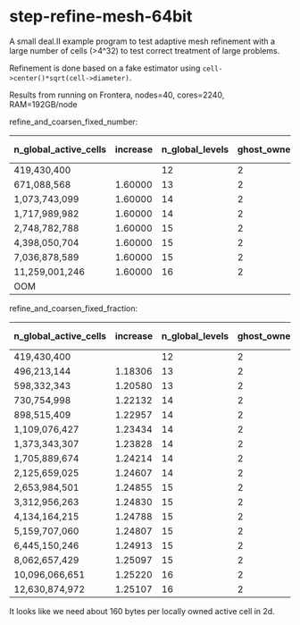 # step-refine-mesh-64bit

A small deal.II example program to test adaptive mesh refinement with a large number of cells (>4^32) to test correct treatment of large problems.

Refinement is done based on a fake estimator using ``cell->center()*sqrt(cell->diameter)``.

Results from running on Frontera, nodes=40, cores=2240, RAM=192GB/node

refine_and_coarsen_fixed_number:

| n_global_active_cells | increase | n_global_levels | ghost_owners.size | level_ghost_owners.size | workload_imbalance | Memory tria/mb | Refine time/s |
| --- | --- | --- | --- | --- | --- | --- | --- |
| 419,430,400           |          |              12 |                 2 |                      10 |            1.00003 |             47 |          1.05 |
| 671,088,568           |  1.60000 |              13 |                 2 |                       9 |            1.75003 |             71 |          4.88 |
| 1,073,743,099         |  1.60000 |              14 |                 2 |                       8 |            2.50002 |            118 |          8.32 |
| 1,717,989,982         |  1.60000 |              14 |                 2 |                       7 |            2.50000 |            197 |          14.5 |
| 2,748,782,788         |  1.60000 |              15 |                 2 |                       6 |            3.25000 |            282 |          23.5 |
| 4,398,050,704         |  1.60000 |              15 |                 2 |                       5 |            3.25000 |            473 |          46.3 |
| 7,036,878,589         |  1.60000 |              15 |                 2 |                       4 |            3.25000 |            791 |          81.1 |
| 11,259,001,246        |  1.60000 |              16 |                 2 |                       4 |            4.00000 |           1241 |           103 |
| OOM                   |          |                 |                   |                         |                    |                |               |


refine_and_coarsen_fixed_fraction:

| n_global_active_cells | increase | n_global_levels | ghost_owners.size | level_ghost_owners.size | workload_imbalance | Memory tria/mb | Refine time/s |
| --- | --- | --- | --- | --- | --- | --- | --- |
| 419,430,400           |          |              12 |                 2 |                      10 |               1.00 |             47 |          1.05 |
| 496,213,144           |  1.18306 |              13 |                 2 |                       9 |               1.75 |             56 |          3.97 |
| 598,332,343           |  1.20580 |              13 |                 2 |                       9 |               1.75 |             65 |          4.24 |
| 730,754,998           |  1.22132 |              14 |                 2 |                       9 |               2.50 |             76 |          6.18 |
| 898,515,409           |  1.22957 |              14 |                 2 |                       8 |               2.50 |            104 |          8.63 |
| 1,109,076,427         |  1.23434 |              14 |                 2 |                       8 |               2.50 |            121 |          9.42 |
| 1,373,343,307         |  1.23828 |              14 |                 2 |                       7 |               2.50 |            143 |         12.20 |
| 1,705,889,674         |  1.24214 |              14 |                 2 |                       7 |               2.50 |            197 |         15.60 |
| 2,125,659,025         |  1.24607 |              14 |                 2 |                       6 |               2.50 |            232 |         18.20 |
| 2,653,984,501         |  1.24855 |              15 |                 2 |                       6 |               3.25 |            277 |         26.30 |
| 3,312,956,263         |  1.24830 |              15 |                 2 |                       6 |               3.25 |            386 |         31.40 |
| 4,134,164,215         |  1.24788 |              15 |                 2 |                       5 |               3.25 |            454 |         40.00 |
| 5,159,707,060         |  1.24807 |              15 |                 2 |                       5 |               3.25 |            540 |         50.70 |
| 6,445,150,246         |  1.24913 |              15 |                 2 |                       4 |               3.25 |            751 |         62.50 |
| 8,062,657,429         |  1.25097 |              15 |                 2 |                       3 |               3.25 |            885 |         84.90 |
| 10,096,066,651        |  1.25220 |              16 |                 2 |                       4 |               4.00 |           1064 |        101.00 |
| 12,630,874,972        |  1.25107 |              16 |                 2 |                       4 |               4.00 |           1404 |        133.00 |

It looks like we need about 160 bytes per locally owned active cell in 2d.
